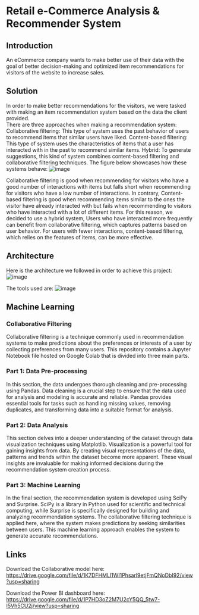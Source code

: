 # Retail e-Commerce Analysis & Recommender System
## Introduction

An eCommerce company wants to make better use of their data with the goal of better decision-making and optimized item recommendations for visitors of the website to increase sales. 

## Solution

In order to make better recommendations for the visitors, we were tasked with making an item recommendation system based on the data the client provided.  
There are three approaches when making a recommendation system: 
Collaborative filtering: This type of system uses the past behavior of users to recommend items that similar users have liked. 
Content-based filtering: This type of system uses the characteristics of items that a user has interacted with in the past to recommend similar items. 
Hybrid: To generate suggestions, this kind of system combines content-based filtering and collaborative filtering techniques. 
The figure below showcases how these systems behave: 
![image](https://github.com/Errimy/recommendationsystem/assets/81532862/6c86d54b-6ea1-42cd-adab-b31d3f913a32)

Collaborative filtering is good when recommending for visitors who have a good number of interactions with items but falls short when recommending for visitors who have a low number of interactions. 
In contrary, Content-based filtering is good when recommending items similar to the ones the visitor have already interacted with but fails when recommending to visitors who have interacted with a lot of different items. 
For this reason, we decided to use a hybrid system, Users who have interacted more frequently can benefit from collaborative filtering, which captures patterns based on user behavior. For users with fewer interactions, content-based filtering, which relies on the features of items, can be more effective.

## Architecture
Here is the architecture we followed in order to achieve this project:
![image](https://github.com/Errimy/recommendationsystem/assets/81532862/e70024dc-2e5c-444f-9e4f-c3fa8a024ed6)

The tools used are:
![image](https://github.com/Errimy/recommendationsystem/assets/81532862/8c5ac2b7-1559-40a3-af9d-70d72b1d92c7)

## Machine Learning
### Collaborative Filtering 

Collaborative filtering is a technique commonly used in recommendation systems to make predictions about the preferences or interests of a user by collecting preferences from many users. This repository contains a Jupyter Notebook file hosted on Google Colab that is divided into three main parts.

### Part 1: Data Pre-processing

In this section, the data undergoes thorough cleaning and pre-processing using Pandas. Data cleaning is a crucial step to ensure that the data used for analysis and modeling is accurate and reliable. Pandas provides essential tools for tasks such as handling missing values, removing duplicates, and transforming data into a suitable format for analysis.

### Part 2: Data Analysis

This section delves into a deeper understanding of the dataset through data visualization techniques using Matplotlib. Visualization is a powerful tool for gaining insights from data. By creating visual representations of the data, patterns and trends within the dataset become more apparent. These visual insights are invaluable for making informed decisions during the recommendation system creation process.

### Part 3: Machine Learning

In the final section, the recommendation system is developed using SciPy and Surprise. SciPy is a library in Python used for scientific and technical computing, while Surprise is specifically designed for building and analyzing recommendation systems. The collaborative filtering technique is applied here, where the system makes predictions by seeking similarities between users. This machine learning approach enables the system to generate accurate recommendations.

## Links
Download the Collaborative model here: https://drive.google.com/file/d/1K7DFHMLl1WI1Phsarl9etjFmQNoDbI92/view?usp=sharing

Download the Power BI dashboard here: https://drive.google.com/file/d/1P7HD3oZ2M7U2cY5QQ_5tw7-I5Vh5CU2j/view?usp=sharing
